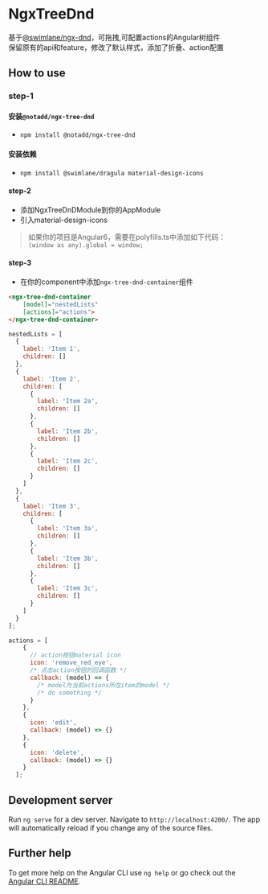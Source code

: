 # NgxTreeDnd

基于[@swimlane/ngx-dnd](https://github.com/swimlane/ngx-dnd)，可拖拽,可配置actions的Angular树组件  
保留原有的api和feature，修改了默认样式，添加了折叠、action配置

## How to use
### step-1

#### 安装`@notadd/ngx-tree-dnd`
+ `npm install @notadd/ngx-tree-dnd` 
 
#### 安装依赖
+ `npm install @swimlane/dragula material-design-icons`

#### step-2
+ 添加NgxTreeDnDModule到你的AppModule
+ 引入material-design-icons
> 如果你的项目是Angular6，需要在polyfills.ts中添加如下代码：  
`(window as any).global = window;`

#### step-3
+ 在你的component中添加`ngx-tree-dnd-container`组件
```html
<ngx-tree-dnd-container
    [model]="nestedLists"
    [actions]="actions">
</ngx-tree-dnd-container> 
```

```js
nestedLists = [
  {
    label: 'Item 1',
    children: []
  },
  {
    label: 'Item 2',
    children: [
      {
        label: 'Item 2a',
        children: []
      },
      {
        label: 'Item 2b',
        children: []
      },
      {
        label: 'Item 2c',
        children: []
      }
    ]
  },
  {
    label: 'Item 3',
    children: [
      {
        label: 'Item 3a',
        children: []
      },
      {
        label: 'Item 3b',
        children: []
      },
      {
        label: 'Item 3c',
        children: []
      }
    ]
  }
];
```
```js
actions = [
    {
      // action按钮material icon
      icon: 'remove_red_eye',
      /* 点击action按钮的回调函数 */
      callback: (model) => {
        /* model为当前actions所在item的model */
        /* do something */
      }
    },
    {
      icon: 'edit',
      callback: (model) => {}
    },
    {
      icon: 'delete',
      callback: (model) => {}
    }
  ];
```

## Development server

Run `ng serve` for a dev server. Navigate to `http://localhost:4200/`. The app will automatically reload if you change any of the source files.

## Further help

To get more help on the Angular CLI use `ng help` or go check out the [Angular CLI README](https://github.com/angular/angular-cli/blob/master/README.md).
